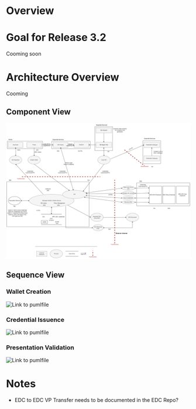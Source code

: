 # Overview

# Goal for Release 3.2
Cooming soon
# Architecture Overview
Cooming
## Component View
![](/docs/architecture/cx-3-2/src/Images/Minimal_Picture.png)

## Sequence View

### Wallet Creation 
![Link to pumlfile](../2.%20Managed%20Identity%20Wallet/flows/createWallet.puml)

### Credential Issuence 
![Link to pumlfile](../2.%20Managed%20Identity%20Wallet/flows/issueMembershipVc.puml)

### Presentation Validation
![Link to pumlfile](../2.%20Managed%20Identity%20Wallet/flows/validateVp.puml)

# Notes

* EDC to EDC VP Transfer needs to be documented in the EDC Repo? 